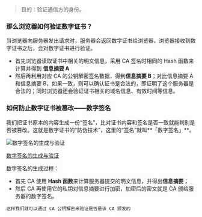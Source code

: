 > 目的：验证通信方的身份。



### 那么浏览器如何验证数字证书？

当浏览器向服务器发出请求时，服务器会返回数字证书给浏览器。浏览器接收到数字证书之后，会对数字证书进行验证。

+ 首先浏览器读取证书中相关的明文信息，采用 CA 签名时相同的 Hash 函数来计算并得到 **信息摘要 A**
+ 然后再利用对应 CA 的公钥解密签名数据，得到**信息摘要 B**；对比信息摘要 A 和信息摘要 B，如果一致，则可以确认证书是合法的，即证明了这个服务器是合法的；同时浏览器还会验证证书相关的域名信息、有效时间等信息。





### 如何防止数字证书被篡改——数字签名

我们把证书原本的内容生成一份“签名”，比对证书内容和签名是否一致就能判别是否被篡改。这就是数字证书的“防伪技术”，这里的“签名”就叫**「数字签名」**。

![数字签名的生成与验证](https://cs-notes-1256109796.cos.ap-guangzhou.myqcloud.com/2017-06-11-ca.png)

[数字签名的生成与验证](https://cheapsslsecurity.com/blog/digital-signature-vs-digital-certificate-the-difference-explained/)

数字签名的生成过程：

+ 首先 CA 使用 **Hash 函数**来计算服务器提交的明文信息，并得出**信息摘要**；
+ 然后 CA 再使用它的私钥对信息摘要进行加密，加密后的密文就是 CA 颁给服务器的数字签名。

~~~
这样我们就可以通过 CA 公钥解密来验证是否是该 CA 颁发的
~~~

